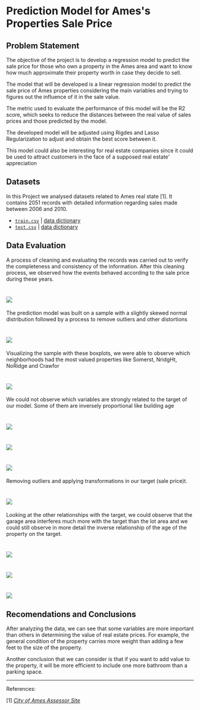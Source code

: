 # Prediction Model for Ames's Properties Sale Price

## Problem Statement
The objective of the project is to develop a regression model to predict the sale price for those who own a property in the Ames area and want to know how much approximate their property worth in case they decide to sell.

The model that will be developed is a linear regression model to predict the sale price of Ames properties considering the main variables and trying to figures out the influence of it in the sale value. 

The metric used to evaluate the performance of this model will be the R2 score, which seeks to reduce the distances between the real value of sales prices and those predicted by the model. 

The developed model will be adjusted using Rigdes and Lasso Regularization to adjust and obtain the best score between it.

This model could also be interesting for real estate companies since it could be used to attract customers in the face of a supposed real estate' appreciation

## Datasets 
In this Project we  analysed datasets related to Ames real state [1]. It contains 2051 records with  detailed information regarding sales made between 2006 and 2010. 

* [`train.csv`](./data/train.csv) | [data dictionary](https://git.generalassemb.ly/sresende/project-2/blob/master/data/dict.txt)
* [`test.csv`](./data/test.csv) | [data dictionary](https://git.generalassemb.ly/sresende/project-2/blob/master/data/dict.txt)



## Data Evaluation

A process of cleaning and evaluating the records was carried out to verify the completeness and consistency of the information. After this cleaning process, we observed how the events behaved according to the sale price during these years.


# ![](https://git.generalassemb.ly/sresende/project-2/blob/master/images/HistogramProperties.png)

The prediction model was built on a sample with a slightly skewed normal distribution followed by a process to remove outliers and other distortions

# ![](https://git.generalassemb.ly/sresende/project-2/blob/master/images/BoxPlotNeighborhoods.png)
Visualizing the sample with these boxplots, we were able to observe which neighborhoods had the most valued properties like Somerst, NridgHt, NoRidge and Crawfor



# ![](https://git.generalassemb.ly/sresende/project-2/blob/master/images/CorrelationsPrice.png)

We could not observe which variables are strongly related to the target of our model. Some of them are inversely proportional like building age


# ![](https://git.generalassemb.ly/sresende/project-2/blob/master/images/ScatterPlotPriceSize.png)
# ![](https://git.generalassemb.ly/sresende/project-2/blob/master/images/ScatterPlotPriceSizeWOutliers.png)
# ![](https://git.generalassemb.ly/sresende/project-2/blob/master/images/ScatterPlotPriceSizeWOutliersLog.png)
Removing outliers and applying transformations in our target (sale price)t.


# ![](https://git.generalassemb.ly/sresende/project-2/blob/master/images/ScatterSeaFeatures.png)

Looking at the other relationships with the target, we could observe that the garage area interferes much more with the target than the lot area and we could still observe in more detail the inverse relationship of the age of the property on the target.



# ![](https://git.generalassemb.ly/sresende/project-2/blob/master/images/ScatterPlotResiduals.png)
# ![](https://git.generalassemb.ly/sresende/project-2/blob/master/images/histogramResiduals.png)

# ![](https://git.generalassemb.ly/sresende/project-2/blob/master/images/lassoCoeficients.png)



##  Recomendations and Conclusions

After analyzing the data, we can see that some variables are more important than others in determining the value of real estate prices. For example, the general condition of the property carries more weight than adding a few feet to the size of the property.

Another conclusion that we can consider is that if you want to add value to the property, it will be more efficient to include one more bathroom than a parking space.


---
References:

[1] [*City of Ames Assessor Site*](https://www.cityofames.org/government/departments-divisions-a-h/city-assessor) 

